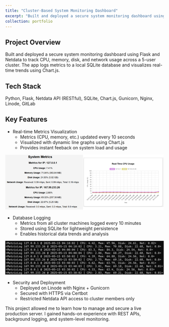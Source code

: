 ```yaml
---
title: "Cluster-Based System Monitoring Dashboard"
excerpt: "Built and deployed a secure system monitoring dashboard using Flask and Netdata to track CPU, memory, disk, and network metrics across a 5-user cluster."
collection: portfolio
---
```


## Project Overview
Built and deployed a secure system monitoring dashboard using Flask and Netdata to track CPU, memory, disk, and network usage across a 5-user cluster. The app logs metrics to a local SQLite database and visualizes real-time trends using Chart.js.

## Tech Stack
Python, Flask, Netdata API (RESTful), SQLite, Chart.js, Gunicorn, Nginx, Linode, GitLab

## Key Features
* Real-time Metrics Visualization
    * Metrics  (CPU, memory, etc.) updated every 10 seconds
    * Visualized with dynamic line graphs using Chart.js
    * Provides instant feeback on system load and usage

![Live metrics](/images/metrics.png)

* Database Logging
    * Metrics from all cluster machines logged every 10 minutes
    * Stored using SQLite for lightweight persistence
    * Enables historical data trends and analysis

![Database logs](/images/database.png)

* Security and Deployment
    * Deployed on Linode with Nginx + Gunicorn
    * Secured with HTTPS via Certbot
    * Restricted Netdata API access to cluster members only

This project allowed me to learn how to manage and secure a live production server. I gained hands-on experience with REST APIs, background logging, and system-level monitoring.